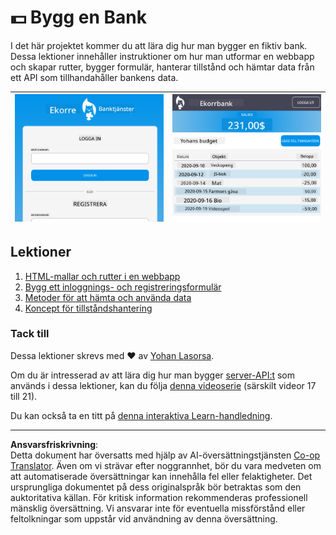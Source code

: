 <!--
CO_OP_TRANSLATOR_METADATA:
{
  "original_hash": "830359535306594b448db6575ce5cdee",
  "translation_date": "2025-08-26T22:51:52+00:00",
  "source_file": "7-bank-project/README.md",
  "language_code": "sv"
}
-->
# :dollar: Bygg en Bank

I det här projektet kommer du att lära dig hur man bygger en fiktiv bank. Dessa lektioner innehåller instruktioner om hur man utformar en webbapp och skapar rutter, bygger formulär, hanterar tillstånd och hämtar data från ett API som tillhandahåller bankens data.

| ![Screen1](../../../translated_images/screen1.baccbba0f1f93364672eb250d2fbd21574bb1caf79a2155022dc098a741cbdfe.sv.png) | ![Screen2](../../../translated_images/screen2.123c82a831a1d14ab2061994be2fa5de9cec1ce651047217d326d4773a6348e4.sv.png) |
|--------------------------------|--------------------------------|

## Lektioner

1. [HTML-mallar och rutter i en webbapp](1-template-route/README.md)
2. [Bygg ett inloggnings- och registreringsformulär](2-forms/README.md)
3. [Metoder för att hämta och använda data](3-data/README.md)
4. [Koncept för tillståndshantering](4-state-management/README.md)

### Tack till

Dessa lektioner skrevs med :hearts: av [Yohan Lasorsa](https://twitter.com/sinedied).

Om du är intresserad av att lära dig hur man bygger [server-API:t](/7-bank-project/api/README.md) som används i dessa lektioner, kan du följa [denna videoserie](https://aka.ms/NodeBeginner) (särskilt videor 17 till 21).

Du kan också ta en titt på [denna interaktiva Learn-handledning](https://aka.ms/learn/express-api).

---

**Ansvarsfriskrivning**:  
Detta dokument har översatts med hjälp av AI-översättningstjänsten [Co-op Translator](https://github.com/Azure/co-op-translator). Även om vi strävar efter noggrannhet, bör du vara medveten om att automatiserade översättningar kan innehålla fel eller felaktigheter. Det ursprungliga dokumentet på dess originalspråk bör betraktas som den auktoritativa källan. För kritisk information rekommenderas professionell mänsklig översättning. Vi ansvarar inte för eventuella missförstånd eller feltolkningar som uppstår vid användning av denna översättning.
